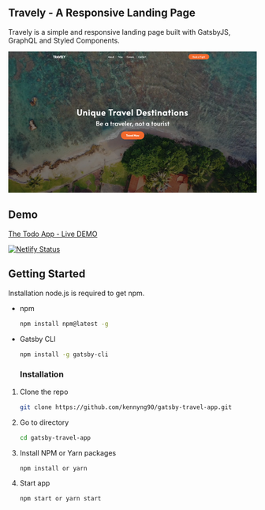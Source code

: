 ## Travely - A Responsive Landing Page

Travely is a simple and responsive landing page built with GatsbyJS, GraphQL and Styled Components.

![screenshot](https://github.com/kennyng90/gatsby-travel-app/blob/master/uploads/screenshot.png)

## Demo

[The Todo App - Live DEMO](https://ken9-todoapp.netlify.app/)

[![Netlify Status](https://api.netlify.com/api/v1/badges/dabde41a-2450-422e-89f4-2db1b6e629b6/deploy-status)](https://app.netlify.com/sites/travelyweb/deploys)

## Getting Started

Installation
node.js is required to get npm.

- npm

  ```sh
  npm install npm@latest -g
  ```

- Gatsby CLI

  ```sh
  npm install -g gatsby-cli
  ```

  ### Installation

1. Clone the repo
   ```sh
   git clone https://github.com/kennyng90/gatsby-travel-app.git
   ```
2. Go to directory
   ```sh
   cd gatsby-travel-app
   ```
3. Install NPM or Yarn packages
   ```sh
   npm install or yarn
   ```
4. Start app
   ```sh
   npm start or yarn start
   ```
